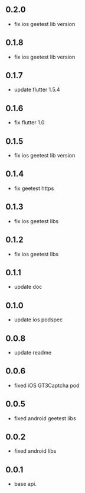 ## 0.2.0

* fix ios geetest lib version

## 0.1.8

* fix ios geetest lib version

## 0.1.7

* update flutter 1.5.4

## 0.1.6

* fix flutter 1.0

## 0.1.5

* fix ios geetest lib version

## 0.1.4

* fix geetest https

## 0.1.3

* fix ios geetest libs

## 0.1.2

* fix ios geetest libs

## 0.1.1

* update doc

## 0.1.0

* update ios podspec

## 0.0.8

* update readme

## 0.0.6

* fixed iOS GT3Captcha pod

## 0.0.5

* fixed android geetest libs

## 0.0.2

* fixed android libs

## 0.0.1

* base api.